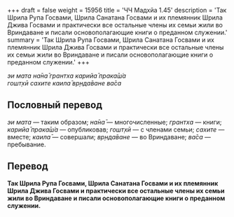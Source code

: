 +++
draft = false
weight = 15956
title = 'ЧЧ Мадхйа 1.45'
description = 'Так Шрила Рупа Госвами, Шрила Санатана Госвами и их племянник Шрила Джива Госвами и практически все остальные члены их семьи жили во Вриндаване и писали основополагающие книги о преданном служении.'
summary = 'Так Шрила Рупа Госвами, Шрила Санатана Госвами и их племянник Шрила Джива Госвами и практически все остальные члены их семьи жили во Вриндаване и писали основополагающие книги о преданном служении.'
+++

_эи мата на̄на̄ грантха карийа̄ прака̄ш́а  
гошт̣хӣ сахите каила̄ вр̣нда̄ване ва̄са_

## Пословный перевод

_эи_ _мата_ — таким образом; _на̄на̄_ — многочисленные; _грантха_ — книги; _карийа̄_ _прака̄ш́а_ — опубликовав; _гошт̣хӣ_ — с членами семьи; _сахите_ — вместе; _каила̄_ — совершали; _вр̣нда̄ване_ — во Вриндаване; _ва̄са_ — пребывание.

## Перевод

**Так Шрила Рупа Госвами, Шрила Санатана Госвами и их племянник Шрила Джива Госвами и практически все остальные члены их семьи жили во Вриндаване и писали основополагающие книги о преданном служении.**
